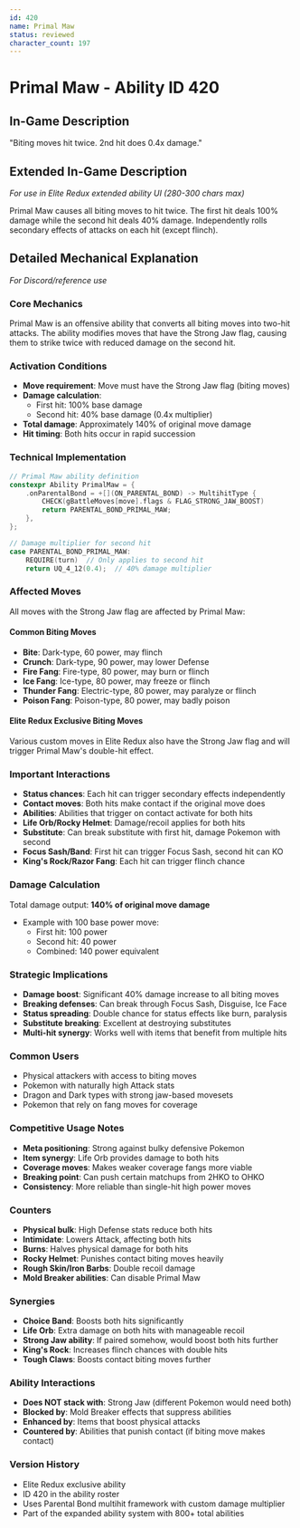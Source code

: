 ```yaml
---
id: 420
name: Primal Maw
status: reviewed
character_count: 197
---
```


# Primal Maw - Ability ID 420

## In-Game Description
"Biting moves hit twice. 2nd hit does 0.4x damage."

## Extended In-Game Description
*For use in Elite Redux extended ability UI (280-300 chars max)*

Primal Maw causes all biting moves to hit twice. The first hit deals 100% damage while the second hit deals 40% damage. Independently rolls secondary effects of attacks on each hit (except flinch).

## Detailed Mechanical Explanation
*For Discord/reference use*

### Core Mechanics
Primal Maw is an offensive ability that converts all biting moves into two-hit attacks. The ability modifies moves that have the Strong Jaw flag, causing them to strike twice with reduced damage on the second hit.

### Activation Conditions
- **Move requirement**: Move must have the Strong Jaw flag (biting moves)
- **Damage calculation**: 
  - First hit: 100% base damage
  - Second hit: 40% base damage (0.4x multiplier)
- **Total damage**: Approximately 140% of original move damage
- **Hit timing**: Both hits occur in rapid succession

### Technical Implementation
```c
// Primal Maw ability definition
constexpr Ability PrimalMaw = {
    .onParentalBond = +[](ON_PARENTAL_BOND) -> MultihitType {
        CHECK(gBattleMoves[move].flags & FLAG_STRONG_JAW_BOOST)
        return PARENTAL_BOND_PRIMAL_MAW;
    },
};

// Damage multiplier for second hit
case PARENTAL_BOND_PRIMAL_MAW:
    REQUIRE(turn)  // Only applies to second hit
    return UQ_4_12(0.4);  // 40% damage multiplier
```

### Affected Moves
All moves with the Strong Jaw flag are affected by Primal Maw:

#### Common Biting Moves
- **Bite**: Dark-type, 60 power, may flinch
- **Crunch**: Dark-type, 90 power, may lower Defense
- **Fire Fang**: Fire-type, 80 power, may burn or flinch
- **Ice Fang**: Ice-type, 80 power, may freeze or flinch
- **Thunder Fang**: Electric-type, 80 power, may paralyze or flinch
- **Poison Fang**: Poison-type, 80 power, may badly poison

#### Elite Redux Exclusive Biting Moves
Various custom moves in Elite Redux also have the Strong Jaw flag and will trigger Primal Maw's double-hit effect.

### Important Interactions
- **Status chances**: Each hit can trigger secondary effects independently
- **Contact moves**: Both hits make contact if the original move does
- **Abilities**: Abilities that trigger on contact activate for both hits
- **Life Orb/Rocky Helmet**: Damage/recoil applies for both hits
- **Substitute**: Can break substitute with first hit, damage Pokemon with second
- **Focus Sash/Band**: First hit can trigger Focus Sash, second hit can KO
- **King's Rock/Razor Fang**: Each hit can trigger flinch chance

### Damage Calculation
Total damage output: **140% of original move damage**
- Example with 100 base power move:
  - First hit: 100 power
  - Second hit: 40 power
  - Combined: 140 power equivalent

### Strategic Implications
- **Damage boost**: Significant 40% damage increase to all biting moves
- **Breaking defenses**: Can break through Focus Sash, Disguise, Ice Face
- **Status spreading**: Double chance for status effects like burn, paralysis
- **Substitute breaking**: Excellent at destroying substitutes
- **Multi-hit synergy**: Works well with items that benefit from multiple hits

### Common Users
- Physical attackers with access to biting moves
- Pokemon with naturally high Attack stats
- Dragon and Dark types with strong jaw-based movesets
- Pokemon that rely on fang moves for coverage

### Competitive Usage Notes
- **Meta positioning**: Strong against bulky defensive Pokemon
- **Item synergy**: Life Orb provides damage to both hits
- **Coverage moves**: Makes weaker coverage fangs more viable
- **Breaking point**: Can push certain matchups from 2HKO to OHKO
- **Consistency**: More reliable than single-hit high power moves

### Counters
- **Physical bulk**: High Defense stats reduce both hits
- **Intimidate**: Lowers Attack, affecting both hits
- **Burns**: Halves physical damage for both hits
- **Rocky Helmet**: Punishes contact biting moves heavily
- **Rough Skin/Iron Barbs**: Double recoil damage
- **Mold Breaker abilities**: Can disable Primal Maw

### Synergies
- **Choice Band**: Boosts both hits significantly
- **Life Orb**: Extra damage on both hits with manageable recoil
- **Strong Jaw ability**: If paired somehow, would boost both hits further
- **King's Rock**: Increases flinch chances with double hits
- **Tough Claws**: Boosts contact biting moves further

### Ability Interactions
- **Does NOT stack with**: Strong Jaw (different Pokemon would need both)
- **Blocked by**: Mold Breaker effects that suppress abilities
- **Enhanced by**: Items that boost physical attacks
- **Countered by**: Abilities that punish contact (if biting move makes contact)

### Version History
- Elite Redux exclusive ability
- ID 420 in the ability roster
- Uses Parental Bond multihit framework with custom damage multiplier
- Part of the expanded ability system with 800+ total abilities